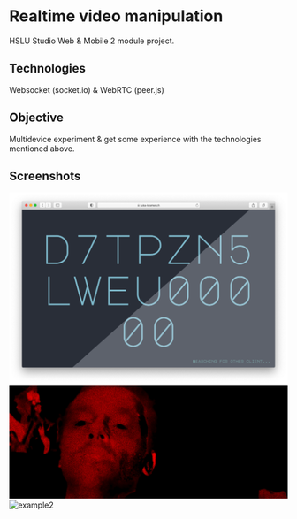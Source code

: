 # Realtime video manipulation
HSLU Studio Web & Mobile 2 module project.

## Technologies
Websocket (socket.io) & WebRTC (peer.js)

## Objective
Multidevice experiment & get some experience with the technologies mentioned above. 

## Screenshots

![title](assets/screenshot-connection.png)
![example1](assets/screenshot-example1.png)
![example2](assets/screenshot-example2.png)

